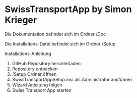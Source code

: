 # SwissTransportApp by Simon Krieger

Die Dokumentation befindet sich im Ordner /Doc

Die Installations-Datei befindet sich im Ordner /Setup

Installations-Anleitung
1.	GitHub Repository herunterladen
2.	Repository entpacken
3.	/Setup Ordner öffnen
4.	SwissTransportAppSetup.msi als Administrator ausführen
5.	Wizard Anleitung folgen
6.	Swiss Transport App starten